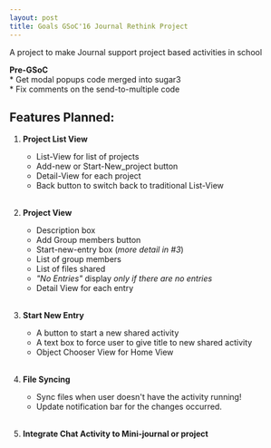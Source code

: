 ```yaml
---
layout: post
title: Goals GSoC'16 Journal Rethink Project
---
```


   A project to make Journal support project based activities in school

<b>Pre-GSoC</b> <br>
	* Get modal popups code merged into sugar3<br>
	* Fix comments on the send-to-multiple code

## Features Planned:
1. <b>Project List View</b> 
	* List-View for list of projects
	* Add-new or Start-New_project button
	* Detail-View for each project
	* Back button to switch back to traditional List-View <br><br>
2. <b>Project View</b>
	* Description box
	* Add Group members button
	* Start-new-entry box (*more detail in #3*)
	* List of group members
	* List of files shared
	* *"No Entries"* display *only if there are no entries*
	* Detail View for each entry<br><br>
3. <b>Start New Entry</b>
	* A button to start a new shared activity
	* A text box to force user to give title to new shared activity 
	* Object Chooser View for Home View<br><br>

4. <b>File Syncing</b>
	* Sync files when user doesn't have the activity running!
	* Update notification bar for the changes occurred.<br><br>

5. <b>Integrate Chat Activity to Mini-journal or project </b>
